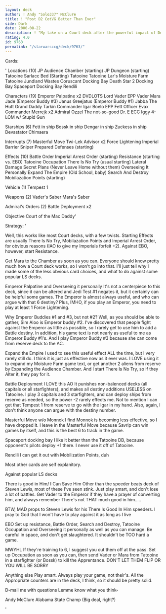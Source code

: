 ```yaml
---
layout: deck
author: ! Andy "Solo337" McClure
title: ! "Post D2 CotVG Better Than Ever"
side: Dark
date: 2000-08-22
description: ! "My take on a Court deck after the powerful impact of Death Star 2."
rating: 4.0
id: 9763
permalink: "/starwarsccg/deck/9763/"
---
```

Cards: 

'
Locations (10)
JP Audience Chamber (starting)
JP Dungeon (starting)
Tatooine Sarlacc Bed (Starting)
Tatooine
Tatooine Lar's Moisture Farm
Tatooine Jundland Wastes
Coruscant Docking Bay
Death Star 2 Docking Bay
 Spaceport Docking Bay
Rendili

Characters  (19)
Emperor Palpatine x2
DVDLOTS
Lord Vader
EPP Vader
Mara Jade (Emperor Buddy #3)
Janus Greejatus (Emperor Buddy #1)
Jabba The Hutt
Grand Daddy Tarkin
Commander Igar
Boelo
EPP Fett
Officer Evax
Commander Merrejk x2
Admiral Ozzel
The not-so-good Dr. E
ECC Iggy
4-LOM w/ Stupid Gun

Starships (6)
Fett in ship
Bossk in ship
Dengar in ship
Zuckess in ship
Devastator
Chimaera

Interrupts (7)
Masterful Move
Twi-Lek Advisor x2
Force Lightening
Imperial Barrier
Sniper
Prepared Defenses (starting)

Effects (10)
Battle Order
Imperial Arrest Order (starting)
Resistance (starting vs. EBO)
Tatooine Occupation
There Is No Try (usual starting)
Lateral Damage
Secret Plans (Never Leave Home without them)
Overseeing It Personally
Expand The Empire (Old School, baby)
Search And Destroy
Mobilazation Points (starting)

Vehicle (1)
Tempest 1

Weapons (2)
Vader's Saber
Mara's Saber

Admiral's Orders (2)
Battle Deployment x2

Objective
Court of the Mac Daddy'

Strategy: '


Well, this works like most Court decks, with a few twists. Starting Effects are usually There Is No Try, Mobilazation Points and Imperial Arrest Order, for obvious reasons (IAO to give my Imperials forfeit +2). Against EBO, however, start Resistance.

Get Mara to the Chamber as soon as you can. Everyone should know pretty much how a Court deck works, so I won't go into that. I'll just tell why I made some of the less obvious card choices, and what to do against some popular LS decks.

Emperor Palpatine and Overseeing it personally
It's not a centerpiece to this deck, since it can be altered and Jedi Test #1 negates it, but it certainly can be helpful some games. The Emperor is almost always useful, and who can argue with that 6 destiny? Plus, IMHO, if you play an Emperor, you need to play at least 1 Force Lightening.

Why Emperor Buddies #1 and #3, but not #2?
Well, as you should be able to gather, Sim Aloo is Emperor buddy #2. I've discovered that people fight against the Emperor as little as possible, so I rarely get to use him to add a Battle destiny. In addition, his game text is not nearly as useful to me as Emperor Buddy #1's. And I play Emperor Buddy #3 because she can come from reserve deck to the AC.

Expand the Empire
I used to see this useful effect ALL the time, but I very rarely still do. I think it is just as effective now as it ever was. I LOVE using it to expand my Moisture Farm game text, or get another 2 aliens from reserve by Expanding the Audience Chamber. And I start There Is No Try, so if they Alter it, they pay for it.

Battle Deployment
I LOVE this AO It punishes non-balenced decks (all capitals or all starfighters), and makes all destiny additions USELESS on Tatooine. I play 3 capitals and 3 starfighters, and can deploy ships from reserve as needed, so the power -2 rarely effects me. Not to mention I can get that Tempest 1 from reserve to go with the Igar in my hand. Also, again, I don't think anyone can argue with the destiny number.

Masterful Move w/o Monnok
I find Monnok is becoming less effective, so I have dropped it. I leave in the Masterful Move because Savrip can win games by itself, and this is the best 6 to track in the game.

Spaceport docking bay
I like it better than the Tatooine DB, because opponent's pilots deploy +1 there. I never use it off of Tatooine.

Rendili I can get it out with Mobilization Points, duh

Most other cards are self explanitory.

Against popular LS decks

There is good in Him/ I Can Save Him
Other than the speeder beats deck of Steven Lewis, most of these I've seen stink. Just play smart, and don't lose a lot of battles. Get Vader to the Emperor if they have a prayer of converting him, and always remember There's not THAT much good in him.....

BTW, MAD props to Steven Lewis for his There Is Good In Him speeders. I pray to God that I won't have to play against it as long as I live

EBO
Set up resistance, Battle Order, Search and Destroy, Tatooine Occupation and Overseeing it personally as well as you can manage. Be careful in space, and don't get slaughtered. It shouldn't be TOO hard a game.

MWYHL
If they're training to 6, I suggest you cut them off at the pass. Set up Occupation as soon as you can, then send Vader or Mara from Tatooine in a starfighter (or Bossk) to kill the Apprentance. DON'T LET THEM FLIP OR YOU WILL BE SORRY

Anything else
Play smart. Always play your game, not their's. All the Appropriate counters are in the deck, I think, so it should be pretty solid.

D-mail me with questions Lemme know what you think-

Andy McClure
Alabama State Champ (Big deal, right?)




'
